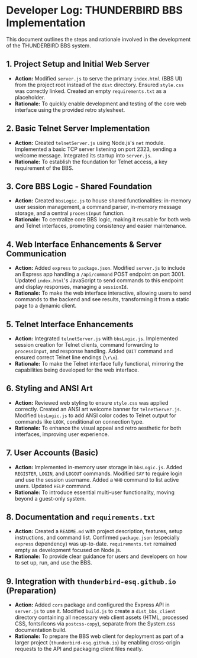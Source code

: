 # Developer Log: THUNDERBIRD BBS Implementation

This document outlines the steps and rationale involved in the development of the THUNDERBIRD BBS system.

## 1. Project Setup and Initial Web Server
*   **Action:** Modified `server.js` to serve the primary `index.html` (BBS UI) from the project root instead of the `dist` directory. Ensured `style.css` was correctly linked. Created an empty `requirements.txt` as a placeholder.
*   **Rationale:** To quickly enable development and testing of the core web interface using the provided retro stylesheet.

## 2. Basic Telnet Server Implementation
*   **Action:** Created `telnetServer.js` using Node.js's `net` module. Implemented a basic TCP server listening on port 2323, sending a welcome message. Integrated its startup into `server.js`.
*   **Rationale:** To establish the foundation for Telnet access, a key requirement of the BBS.

## 3. Core BBS Logic - Shared Foundation
*   **Action:** Created `bbsLogic.js` to house shared functionalities: in-memory user session management, a command parser, in-memory message storage, and a central `processInput` function.
*   **Rationale:** To centralize core BBS logic, making it reusable for both web and Telnet interfaces, promoting consistency and easier maintenance.

## 4. Web Interface Enhancements & Server Communication
*   **Action:** Added `express` to `package.json`. Modified `server.js` to include an Express app handling a `/api/command` POST endpoint on port 3001. Updated `index.html`'s JavaScript to send commands to this endpoint and display responses, managing a `sessionId`.
*   **Rationale:** To make the web interface interactive, allowing users to send commands to the backend and see results, transforming it from a static page to a dynamic client.

## 5. Telnet Interface Enhancements
*   **Action:** Integrated `telnetServer.js` with `bbsLogic.js`. Implemented session creation for Telnet clients, command forwarding to `processInput`, and response handling. Added `QUIT` command and ensured correct Telnet line endings (`\r\n`).
*   **Rationale:** To make the Telnet interface fully functional, mirroring the capabilities being developed for the web interface.

## 6. Styling and ANSI Art
*   **Action:** Reviewed web styling to ensure `style.css` was applied correctly. Created an ANSI art welcome banner for `telnetServer.js`. Modified `bbsLogic.js` to add ANSI color codes to Telnet output for commands like `LOOK`, conditional on connection type.
*   **Rationale:** To enhance the visual appeal and retro aesthetic for both interfaces, improving user experience.

## 7. User Accounts (Basic)
*   **Action:** Implemented in-memory user storage in `bbsLogic.js`. Added `REGISTER`, `LOGIN`, and `LOGOUT` commands. Modified `SAY` to require login and use the session username. Added a `WHO` command to list active users. Updated `HELP` command.
*   **Rationale:** To introduce essential multi-user functionality, moving beyond a guest-only system.

## 8. Documentation and `requirements.txt`
*   **Action:** Created a `README.md` with project description, features, setup instructions, and command list. Confirmed `package.json` (especially `express` dependency) was up-to-date. `requirements.txt` remained empty as development focused on Node.js.
*   **Rationale:** To provide clear guidance for users and developers on how to set up, run, and use the BBS.

## 9. Integration with `thunderbird-esq.github.io` (Preparation)
*   **Action:** Added `cors` package and configured the Express API in `server.js` to use it. Modified `build.js` to create a `dist_bbs_client` directory containing all necessary web client assets (HTML, processed CSS, fonts/icons via `postcss-copy`), separate from the System.css documentation build.
*   **Rationale:** To prepare the BBS web client for deployment as part of a larger project (`thunderbird-esq.github.io`) by enabling cross-origin requests to the API and packaging client files neatly.
